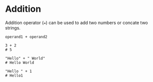 # Addition

Addition operator (`=`) can be used to add two numbers or concate two strings.

```title="Syntax"
operand1 + operand2
```

```title="Example"
3 + 2
# 5

"Hello" + " World"
# Hello World

"Hello " + 1
# Hello1
```
